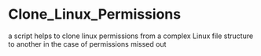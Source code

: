 # Clone_Linux_Permissions
a script helps to clone linux permissions from a complex Linux file structure to another in the case of permissions missed out 
